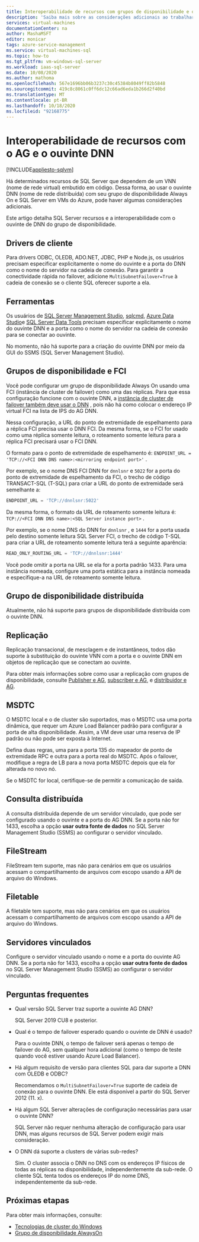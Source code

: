 ```yaml
---
title: Interoperabilidade de recursos com grupos de disponibilidade e ouvinte de DNN
description: 'Saiba mais sobre as considerações adicionais ao trabalhar com determinados recursos de SQL Server e um ouvinte DNN (nome de rede distribuída) com um grupo de disponibilidade Always On em SQL Server em VMs do Azure. '
services: virtual-machines
documentationCenter: na
author: MashaMSFT
editor: monicar
tags: azure-service-management
ms.service: virtual-machines-sql
ms.topic: how-to
ms.tgt_pltfrm: vm-windows-sql-server
ms.workload: iaas-sql-server
ms.date: 10/08/2020
ms.author: mathoma
ms.openlocfilehash: 567e1696bb06b3237c30c45384b8049ff82b5848
ms.sourcegitcommit: 419c8c8061c0ff6dc12c66ad6eda1b266d2f40bd
ms.translationtype: MT
ms.contentlocale: pt-BR
ms.lasthandoff: 10/18/2020
ms.locfileid: "92168775"
---
```

# <a name="feature-interoperability-with-ag-and-dnn-listener"></a>Interoperabilidade de recursos com o AG e o ouvinte DNN 
[!INCLUDE[appliesto-sqlvm](../../includes/appliesto-sqlvm.md)]

Há determinados recursos de SQL Server que dependem de um VNN (nome de rede virtual) embutido em código. Dessa forma, ao usar o ouvinte DNN (nome de rede distribuída) com seu grupo de disponibilidade Always On e SQL Server em VMs do Azure, pode haver algumas considerações adicionais. 

Este artigo detalha SQL Server recursos e a interoperabilidade com o ouvinte de DNN do grupo de disponibilidade. 


## <a name="client-drivers"></a>Drivers de cliente

Para drivers ODBC, OLEDB, ADO.NET, JDBC, PHP e Node.js, os usuários precisam especificar explicitamente o nome do ouvinte e a porta do DNN como o nome do servidor na cadeia de conexão. Para garantir a conectividade rápida no failover, adicione `MultiSubnetFailover=True` à cadeia de conexão se o cliente SQL oferecer suporte a ela. 

## <a name="tools"></a>Ferramentas

Os usuários de [SQL Server Management Studio](/sql/ssms/sql-server-management-studio-ssms), [sqlcmd](/sql/tools/sqlcmd-utility), [Azure Data Studio](/sql/azure-data-studio/what-is)e [SQL Server Data Tools](/sql/ssdt/sql-server-data-tools) precisam especificar explicitamente o nome do ouvinte DNN e a porta como o nome do servidor na cadeia de conexão para se conectar ao ouvinte. 

No momento, não há suporte para a criação do ouvinte DNN por meio da GUI do SSMS (SQL Server Management Studio). 


## <a name="availability-groups-and-fci"></a>Grupos de disponibilidade e FCI

Você pode configurar um grupo de disponibilidade Always On usando uma FCI (instância de cluster de failover) como uma das réplicas. Para que essa configuração funcione com o ouvinte DNN, a [instância de cluster de failover também deve usar o DNN](failover-cluster-instance-distributed-network-name-dnn-configure.md) , pois não há como colocar o endereço IP virtual FCI na lista de IPS do AG DNN. 

Nessa configuração, a URL do ponto de extremidade de espelhamento para a réplica FCI precisa usar o DNN FCI. Da mesma forma, se o FCI for usado como uma réplica somente leitura, o roteamento somente leitura para a réplica FCI precisará usar o FCI DNN. 

O formato para o ponto de extremidade de espelhamento é: `ENDPOINT_URL = 'TCP://<FCI DNN DNS name>:<mirroring endpoint port>'` . 

Por exemplo, se o nome DNS FCI DNN for `dnnlsnr` e `5022` for a porta do ponto de extremidade de espelhamento da FCI, o trecho de código TRANSACT-SQL (T-SQL) para criar a URL do ponto de extremidade será semelhante a: 

```sql
ENDPOINT_URL = 'TCP://dnnlsnr:5022'
```

Da mesma forma, o formato da URL de roteamento somente leitura é: `TCP://<FCI DNN DNS name>:<SQL Server instance port>` . 

Por exemplo, se o nome DNS do DNN for `dnnlsnr` , e `1444` for a porta usada pelo destino somente leitura SQL Server FCI, o trecho de código T-SQL para criar a URL de roteamento somente leitura terá a seguinte aparência: 

```sql
READ_ONLY_ROUTING_URL = 'TCP://dnnlsnr:1444'
```

Você pode omitir a porta na URL se ela for a porta padrão 1433. Para uma instância nomeada, configure uma porta estática para a instância nomeada e especifique-a na URL de roteamento somente leitura.  

## <a name="distributed-availability-group"></a>Grupo de disponibilidade distribuída

Atualmente, não há suporte para grupos de disponibilidade distribuída com o ouvinte DNN. 

## <a name="replication"></a>Replicação

Replicação transacional, de mesclagem e de instantâneos, todos dão suporte à substituição do ouvinte VNN com a porta e o ouvinte DNN em objetos de replicação que se conectam ao ouvinte. 

Para obter mais informações sobre como usar a replicação com grupos de disponibilidade, consulte [Publisher e AG](/sql/database-engine/availability-groups/windows/configure-replication-for-always-on-availability-groups-sql-server), [subscriber e AG](/sql/database-engine/availability-groups/windows/replication-subscribers-and-always-on-availability-groups-sql-server), e [distribuidor e AG](/sql/relational-databases/replication/configure-distribution-availability-group).

## <a name="msdtc"></a>MSDTC

O MSDTC local e o de cluster são suportados, mas o MSDTC usa uma porta dinâmica, que requer um Azure Load Balancer padrão para configurar a porta de alta disponibilidade. Assim, a VM deve usar uma reserva de IP padrão ou não pode ser exposta à Internet. 

Defina duas regras, uma para a porta 135 do mapeador de ponto de extremidade RPC e outra para a porta real do MSDTC. Após o failover, modifique a regra de LB para a nova porta MSDTC depois que ela for alterada no novo nó. 

Se o MSDTC for local, certifique-se de permitir a comunicação de saída. 

## <a name="distributed-query"></a>Consulta distribuída 

A consulta distribuída depende de um servidor vinculado, que pode ser configurado usando o ouvinte e a porta do AG DNN. Se a porta não for 1433, escolha a opção **usar outra fonte de dados** no SQL Server Management Studio (SSMS) ao configurar o servidor vinculado. 

## <a name="filestream"></a>FileStream

FileStream tem suporte, mas não para cenários em que os usuários acessam o compartilhamento de arquivos com escopo usando a API de arquivo do Windows. 

## <a name="filetable"></a>Filetable

A filetable tem suporte, mas não para cenários em que os usuários acessam o compartilhamento de arquivos com escopo usando a API de arquivo do Windows. 

## <a name="linked-servers"></a>Servidores vinculados

Configure o servidor vinculado usando o nome e a porta do ouvinte AG DNN. Se a porta não for 1433, escolha a opção **usar outra fonte de dados** no SQL Server Management Studio (SSMS) ao configurar o servidor vinculado. 


## <a name="frequently-asked-questions"></a>Perguntas frequentes


- Qual versão SQL Server traz suporte a ouvinte AG DNN? 

   SQL Server 2019 CU8 e posterior.

- Qual é o tempo de failover esperado quando o ouvinte de DNN é usado?

   Para o ouvinte DNN, o tempo de failover será apenas o tempo de failover do AG, sem qualquer hora adicional (como o tempo de teste quando você estiver usando Azure Load Balancer).

- Há algum requisito de versão para clientes SQL para dar suporte a DNN com OLEDB e ODBC?

   Recomendamos o `MultiSubnetFailover=True` suporte de cadeia de conexão para o ouvinte DNN. Ele está disponível a partir do SQL Server 2012 (11. x).

- Há algum SQL Server alterações de configuração necessárias para usar o ouvinte DNN? 

   SQL Server não requer nenhuma alteração de configuração para usar DNN, mas alguns recursos de SQL Server podem exigir mais consideração. 

- O DNN dá suporte a clusters de várias sub-redes?

   Sim. O cluster associa o DNN no DNS com os endereços IP físicos de todas as réplicas na disponibilidade, independentemente da sub-rede. O cliente SQL tenta todos os endereços IP do nome DNS, independentemente da sub-rede. 



## <a name="next-steps"></a>Próximas etapas

Para obter mais informações, consulte: 

- [Tecnologias de cluster do Windows](/windows-server/failover-clustering/failover-clustering-overview)   
- [Grupo de disponibilidade AlwaysOn](/sql/database-engine/availability-groups/windows/overview-of-always-on-availability-groups-sql-server)

